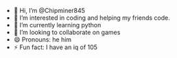 - 👋 Hi, I’m @Chipminer845
- 👀 I’m interested in coding and helping my friends code.
- 🌱 I’m currently learning python
- 💞️ I’m looking to collaborate on games
- 
  😄 Pronouns: he him 
- ⚡ Fun fact: I have an iq of 105

<!---
Chipminer845/Chipminer845 is a ✨ special ✨ repository because its `README.md` (this file) appears on your GitHub profile.
You can click the Preview link to take a look at your changes.
--->
